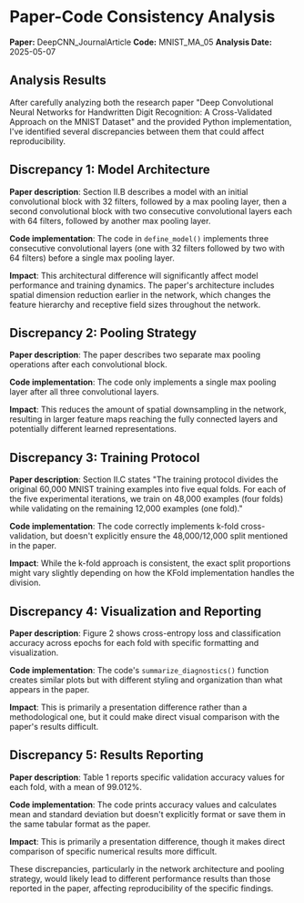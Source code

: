 # Paper-Code Consistency Analysis

**Paper:** DeepCNN_JournalArticle
**Code:** MNIST_MA_05
**Analysis Date:** 2025-05-07

## Analysis Results

After carefully analyzing both the research paper "Deep Convolutional Neural Networks for Handwritten Digit Recognition: A Cross-Validated Approach on the MNIST Dataset" and the provided Python implementation, I've identified several discrepancies between them that could affect reproducibility.

## Discrepancy 1: Model Architecture
**Paper description**: Section II.B describes a model with an initial convolutional block with 32 filters, followed by a max pooling layer, then a second convolutional block with two consecutive convolutional layers each with 64 filters, followed by another max pooling layer.

**Code implementation**: The code in `define_model()` implements three consecutive convolutional layers (one with 32 filters followed by two with 64 filters) before a single max pooling layer.

**Impact**: This architectural difference will significantly affect model performance and training dynamics. The paper's architecture includes spatial dimension reduction earlier in the network, which changes the feature hierarchy and receptive field sizes throughout the network.

## Discrepancy 2: Pooling Strategy
**Paper description**: The paper describes two separate max pooling operations after each convolutional block.

**Code implementation**: The code only implements a single max pooling layer after all three convolutional layers.

**Impact**: This reduces the amount of spatial downsampling in the network, resulting in larger feature maps reaching the fully connected layers and potentially different learned representations.

## Discrepancy 3: Training Protocol
**Paper description**: Section II.C states "The training protocol divides the original 60,000 MNIST training examples into five equal folds. For each of the five experimental iterations, we train on 48,000 examples (four folds) while validating on the remaining 12,000 examples (one fold)."

**Code implementation**: The code correctly implements k-fold cross-validation, but doesn't explicitly ensure the 48,000/12,000 split mentioned in the paper.

**Impact**: While the k-fold approach is consistent, the exact split proportions might vary slightly depending on how the KFold implementation handles the division.

## Discrepancy 4: Visualization and Reporting
**Paper description**: Figure 2 shows cross-entropy loss and classification accuracy across epochs for each fold with specific formatting and visualization.

**Code implementation**: The code's `summarize_diagnostics()` function creates similar plots but with different styling and organization than what appears in the paper.

**Impact**: This is primarily a presentation difference rather than a methodological one, but it could make direct visual comparison with the paper's results difficult.

## Discrepancy 5: Results Reporting
**Paper description**: Table 1 reports specific validation accuracy values for each fold, with a mean of 99.012%.

**Code implementation**: The code prints accuracy values and calculates mean and standard deviation but doesn't explicitly format or save them in the same tabular format as the paper.

**Impact**: This is primarily a presentation difference, though it makes direct comparison of specific numerical results more difficult.

These discrepancies, particularly in the network architecture and pooling strategy, would likely lead to different performance results than those reported in the paper, affecting reproducibility of the specific findings.
